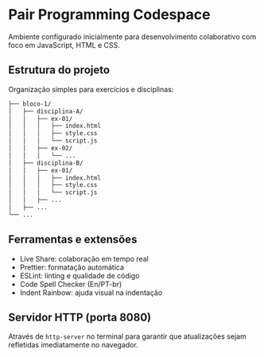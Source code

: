 # Pair Programming Codespace

Ambiente configurado inicialmente para desenvolvimento colaborativo com foco em JavaScript, HTML e CSS.

## Estrutura do projeto
Organização simples para exercícios e disciplinas:
```bash
├── bloco-1/
│   ├── disciplina-A/
│   │   ├── ex-01/
│   │   │   ├── index.html
│   │   │   ├── style.css
│   │   │   └── script.js
│   │   ├── ex-02/
│   │   │   └── ...
│   ├── disciplina-B/
│   │   ├── ex-01/
│   │   │   ├── index.html
│   │   │   ├── style.css
│   │   │   └── script.js
│   │   ├── ...
│   ├── ...
└── ...
```
## Ferramentas e extensões
  - Live Share: colaboração em tempo real
  - Prettier: formatação automática
  - ESLint: linting e qualidade de código
  - Code Spell Checker (En/PT-br)
  - Indent Rainbow: ajuda visual na indentação

## Servidor HTTP (porta 8080)

Através de `http-server` no terminal para garantir que atualizações sejam refletidas imediatamente no navegador.

